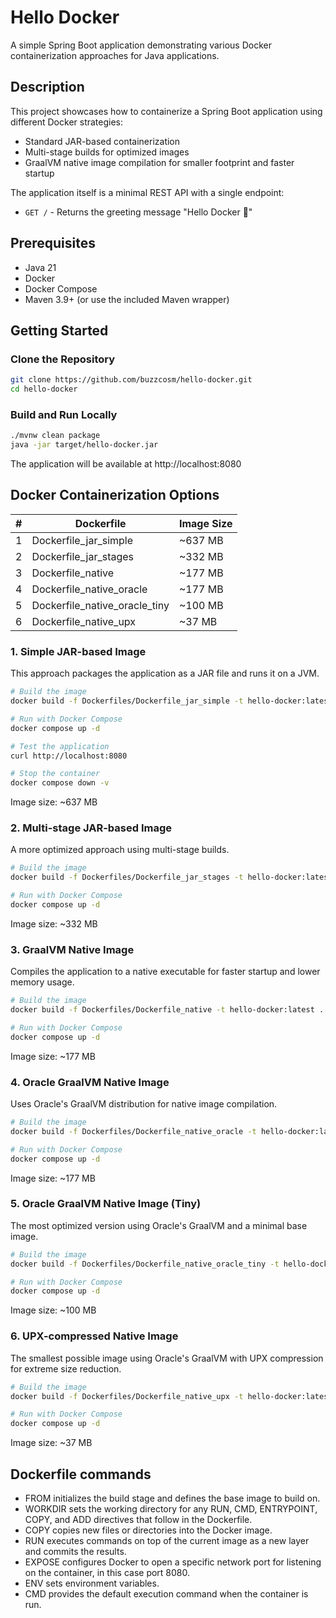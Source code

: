# Hello Docker

A simple Spring Boot application demonstrating various Docker containerization approaches for Java applications.

## Description

This project showcases how to containerize a Spring Boot application using different Docker strategies:
- Standard JAR-based containerization
- Multi-stage builds for optimized images
- GraalVM native image compilation for smaller footprint and faster startup

The application itself is a minimal REST API with a single endpoint:
- `GET /` - Returns the greeting message "Hello Docker 👋"

## Prerequisites

- Java 21
- Docker
- Docker Compose
- Maven 3.9+ (or use the included Maven wrapper)

## Getting Started

### Clone the Repository

```bash
git clone https://github.com/buzzcosm/hello-docker.git
cd hello-docker
```

### Build and Run Locally

```bash
./mvnw clean package
java -jar target/hello-docker.jar
```

The application will be available at http://localhost:8080

## Docker Containerization Options

| # | Dockerfile | Image Size |
|---|------------|------------|
| 1 | Dockerfile_jar_simple | ~637 MB |
| 2 | Dockerfile_jar_stages | ~332 MB |
| 3 | Dockerfile_native | ~177 MB |
| 4 | Dockerfile_native_oracle | ~177 MB |
| 5 | Dockerfile_native_oracle_tiny | ~100 MB |
| 6 | Dockerfile_native_upx | ~37 MB |

### 1. Simple JAR-based Image

This approach packages the application as a JAR file and runs it on a JVM.

```bash
# Build the image
docker build -f Dockerfiles/Dockerfile_jar_simple -t hello-docker:latest .

# Run with Docker Compose
docker compose up -d

# Test the application
curl http://localhost:8080

# Stop the container
docker compose down -v
```

Image size: ~637 MB

### 2. Multi-stage JAR-based Image

A more optimized approach using multi-stage builds.

```bash
# Build the image
docker build -f Dockerfiles/Dockerfile_jar_stages -t hello-docker:latest .

# Run with Docker Compose
docker compose up -d
```

Image size: ~332 MB

### 3. GraalVM Native Image

Compiles the application to a native executable for faster startup and lower memory usage.

```bash
# Build the image
docker build -f Dockerfiles/Dockerfile_native -t hello-docker:latest .

# Run with Docker Compose
docker compose up -d
```

Image size: ~177 MB

### 4. Oracle GraalVM Native Image

Uses Oracle's GraalVM distribution for native image compilation.

```bash
# Build the image
docker build -f Dockerfiles/Dockerfile_native_oracle -t hello-docker:latest .

# Run with Docker Compose
docker compose up -d
```

Image size: ~177 MB

### 5. Oracle GraalVM Native Image (Tiny)

The most optimized version using Oracle's GraalVM and a minimal base image.

```bash
# Build the image
docker build -f Dockerfiles/Dockerfile_native_oracle_tiny -t hello-docker:latest .

# Run with Docker Compose
docker compose up -d
```

Image size: ~100 MB

### 6. UPX-compressed Native Image

The smallest possible image using Oracle's GraalVM with UPX compression for extreme size reduction.

```bash
# Build the image
docker build -f Dockerfiles/Dockerfile_native_upx -t hello-docker:latest .

# Run with Docker Compose
docker compose up -d
```

Image size: ~37 MB

## Dockerfile commands

* FROM initializes the build stage and defines the base image to build on.
* WORKDIR sets the working directory for any RUN, CMD, ENTRYPOINT, COPY, and ADD directives that follow in the Dockerfile.
* COPY copies new files or directories into the Docker image.
* RUN executes commands on top of the current image as a new layer and commits the results.
* EXPOSE configures Docker to open a specific network port for listening on the container, in this case port 8080.
* ENV sets environment variables.
* CMD provides the default execution command when the container is run.
